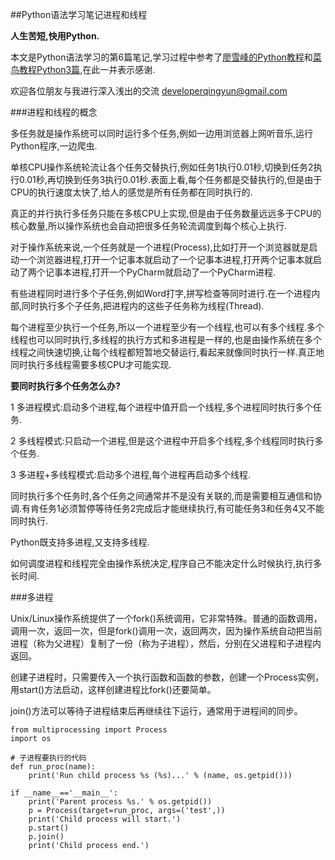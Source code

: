 ##Python语法学习笔记进程和线程

**人生苦短,快用Python.**

本文是Python语法学习的第6篇笔记,学习过程中参考了[廖雪峰的Python教程](https://www.liaoxuefeng.com/wiki/0014316089557264a6b348958f449949df42a6d3a2e542c000)和[菜鸟教程Python3篇](https://www.runoob.com/python3/python3-tutorial.html),在此一并表示感谢.

欢迎各位朋友与我进行深入浅出的交流 <developerqingyun@gmail.com>

###进程和线程的概念

多任务就是操作系统可以同时运行多个任务,例如一边用浏览器上网听音乐,运行Python程序,一边爬虫.

单核CPU操作系统轮流让各个任务交替执行,例如任务1执行0.01秒,切换到任务2执行0.01秒,再切换到任务3执行0.01秒.表面上看,每个任务都是交替执行的,但是由于CPU的执行速度太快了,给人的感觉是所有任务都在同时执行的.

真正的并行执行多任务只能在多核CPU上实现,但是由于任务数量远远多于CPU的核心数量,所以操作系统也会自动把很多任务轮流调度到每个核心上执行.

对于操作系统来说,一个任务就是一个进程(Process),比如打开一个浏览器就是启动一个浏览器进程,打开一个记事本就启动了一个记事本进程,打开两个记事本就启动了两个记事本进程,打开一个PyCharm就启动了一个PyCharm进程.

有些进程同时进行多个子任务,例如Word打字,拼写检查等同时进行.在一个进程内部,同时执行多个子任务,把进程内的这些子任务称为线程(Thread).

每个进程至少执行一个任务,所以一个进程至少有一个线程,也可以有多个线程.多个线程也可以同时执行,多线程的执行方式和多进程是一样的,也是由操作系统在多个线程之间快速切换,让每个线程都短暂地交替运行,看起来就像同时执行一样.真正地同时执行多线程需要多核CPU才可能实现.

**要同时执行多个任务怎么办?**

1 多进程模式:启动多个进程,每个进程中值开启一个线程,多个进程同时执行多个任务.

2 多线程模式:只启动一个进程,但是这个进程中开启多个线程,多个线程同时执行多个任务.

3 多进程+多线程模式:启动多个进程,每个进程再启动多个线程.

同时执行多个任务时,各个任务之间通常并不是没有关联的,而是需要相互通信和协调.有肯任务1必须暂停等待任务2完成后才能继续执行,有可能任务3和任务4又不能同时执行.

Python既支持多进程,又支持多线程.

如何调度进程和线程完全由操作系统决定,程序自己不能决定什么时候执行,执行多长时间.

###多进程

Unix/Linux操作系统提供了一个fork()系统调用，它非常特殊。普通的函数调用，调用一次，返回一次，但是fork()调用一次，返回两次，因为操作系统自动把当前进程（称为父进程）复制了一份（称为子进程），然后，分别在父进程和子进程内返回。

创建子进程时，只需要传入一个执行函数和函数的参数，创建一个Process实例，用start()方法启动，这样创建进程比fork()还要简单。

join()方法可以等待子进程结束后再继续往下运行，通常用于进程间的同步。

```
from multiprocessing import Process
import os

# 子进程要执行的代码
def run_proc(name):
    print('Run child process %s (%s)...' % (name, os.getpid()))

if __name__=='__main__':
    print('Parent process %s.' % os.getpid())
    p = Process(target=run_proc, args=('test',))
    print('Child process will start.')
    p.start()
    p.join()
    print('Child process end.')

```










